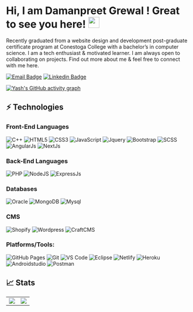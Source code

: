# Hi, I am Damanpreet Grewal ! Great to see you here! <img src="https://raw.githubusercontent.com/thepranaygupta/thepranaygupta/main/src/wave.gif" width="30px">


Recently graduated from a website design and development post-graduate certificate program at Conestoga College with a bachelor’s in computer science. I am a tech enthusiast & motivated learner. I am always open to collaborating on projects. Find out more about me & feel free to connect with me here.

[![Email Badge](https://img.shields.io/badge/-Email-c14438?style=flat-square&logo=Gmail&logoColor=white&link=mailto:damanpreetsinghgrewal92@gmail.com)](mailto:damanpreetsinghgrewal92@gmail.com)
[![Linkedin Badge](https://img.shields.io/badge/-LinkedIn-blue?style=flat-square&logo=Linkedin&logoColor=white&link=https://www.linkedin.com/in/damanpreetgrewal/)](https://www.linkedin.com/in/damanpreetgrewal/)

[![Yash's GitHub activity graph](https://activity-graph.herokuapp.com/graph?username=damanpreetgrewal&theme=xcode)](https://github.com/damanpreetgrewal/)

## ⚡ Technologies

### Front-End Languages 

![C++](https://img.shields.io/badge/c++-%2300599C.svg?style=for-the-badge&logo=c%2B%2B&logoColor=white)
![HTML5](https://img.shields.io/badge/html5-%23E34F26.svg?style=for-the-badge&logo=html5&logoColor=white)
![CSS3](https://img.shields.io/badge/css3-%231572B6.svg?style=for-the-badge&logo=css3&logoColor=white)
![JavaScript](https://img.shields.io/badge/javascript-%23323330.svg?style=for-the-badge&logo=javascript&logoColor=%23F7DF1E)
![Jquery](https://img.shields.io/badge/jquery-%23323330.svg?style=for-the-badge)
![Bootstrap](https://img.shields.io/badge/bootstrap-%23563D7C.svg?style=for-the-badge&logo=bootstrap&logoColor=white)
![SCSS](https://img.shields.io/badge/SCSS-%23323330.svg?style=for-the-badge)
![AngularJs](https://img.shields.io/badge/AngularJs-%23323330.svg?style=for-the-badge)
![NextJs](https://img.shields.io/badge/NextJs-%23323330.svg?style=for-the-badge)

### Back-End Languages

![PHP](https://img.shields.io/badge/PHP-%23563D7C.svg?style=for-the-badge&logo=php&logoColor=white)
![NodeJS](https://img.shields.io/badge/node.js-6DA55F?style=for-the-badge&logo=node.js&logoColor=white)
![ExpressJs](https://img.shields.io/badge/expressjs-%23092E20.svg?style=for-the-badge&logo=express.js&logoColor=white)


### Databases

![Oracle](https://img.shields.io/badge/oracle-%23563D7C.svg?style=for-the-badge&logo=oracle&logoColor=white)
![MongoDB](https://img.shields.io/badge/MongoDB-%234ea94b.svg?style=for-the-badge&logo=mongodb&logoColor=white)
![Mysql](https://img.shields.io/badge/mysql-6DA55F?style=for-the-badge&logo=mysql&logoColor=white)


### CMS

![Shopify](https://img.shields.io/badge/shopify-%23563D7C.svg?style=for-the-badge&logo=shopify&logoColor=white)
![Wordpress](https://img.shields.io/badge/wordpress-%234ea94b.svg?style=for-the-badge&logo=wordpress&logoColor=white)
![CraftCMS](https://img.shields.io/badge/craftcms-6DA55F?style=for-the-badge&logo=craftmcms&logoColor=white)




### Platforms/Tools:

![GitHub Pages](https://img.shields.io/badge/GitHub%20Pages-%23327FC7.svg?logo=github&style=flat-square&logoColor=white)
![Git](https://img.shields.io/badge/-Git-black?style=flat-square&logo=git)
![VS Code](https://img.shields.io/badge/-VS%20Code-007ACC?style=flat-square&logo=visual-studio-code)
![Eclipse](https://img.shields.io/badge/Eclipse-2C2255?style=flat-square&logo=eclipse&logoColor=white)
![Netlify](https://img.shields.io/badge/-Netlify-%2300C7B7?style=flat-square&logo=netlify&logoColor=ffffff)
![Heroku](https://img.shields.io/badge/Heroku%20-%23430098.svg?style=flat-square&logo=heroku&logoColor=white)
![Androidstudio](https://img.shields.io/badge/android%20-%23430098.svg?style=flat-square&logo=android&logoColor=white)
![Postman](https://img.shields.io/badge/Postman-FF6C37?logo=postman&logoColor=white)

## 📈 Stats

<table>
<tr>
<td>
<img src="https://github-readme-stats.vercel.app/api?username=Zhoha28&include_all_commits=true&count_private=true&show_icons=true&line_height=20&theme=tokyonight"/>
<td><img src="https://github-readme-stats.vercel.app/api/top-langs?username=Zhoha28&show_icons=true&locale=en&layout=compact&theme=tokyonight" />
</td>
</tr>
</table>


